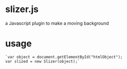 # slizer.js
a Javascript plugin to make a moving background 


# usage 

    `var object = document.getElementById("htmlObject");
    var slized = new Slizer(object);`